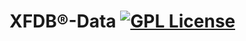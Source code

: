 # XFDB®-Data [![GPL License](https://img.shields.io/badge/license-GPL-blue.svg)](https://github.com/XFDB/XFDB-Data/blob/master/LICENSE)
